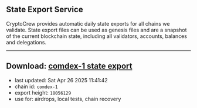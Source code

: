 ## State Export Service
CryptoCrew provides automatic daily state exports for all chains we validate. State export files can be used as genesis files and are a snapshot of the current blockchain state, including all validators, accounts, balances and delegations.

---
**Download: [comdex-1 state export](https://dl-eu2.ccvalidators.com/SERVICE/comdex/comdex-1_export_18056129.json)**
---

- last updated: Sat Apr 26 2025 11:41:42
- chain id: `comdex-1`
- export height: `18056129`
- use for: airdrops, local tests, chain recovery
